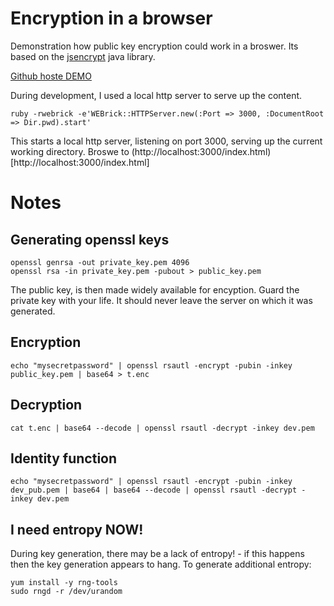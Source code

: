 Encryption in a browser
=======================

Demonstration how public key encryption could work in a broswer.  Its based on the [jsencrypt](https://github.com/travist/jsencrypt) java library.


[Github hoste DEMO](http://coder36.github.io/jsencrypt) 


During development, I used a local http server to serve up the content.  

    ruby -rwebrick -e'WEBrick::HTTPServer.new(:Port => 3000, :DocumentRoot => Dir.pwd).start'
    
This starts a local http server, listening on port 3000, serving up the current working directory.  Broswe to (http://localhost:3000/index.html)[http://localhost:3000/index.html]


Notes
=====

Generating openssl keys
-----------------------

    openssl genrsa -out private_key.pem 4096
    openssl rsa -in private_key.pem -pubout > public_key.pem

The public key, is then made widely available for encyption.  Guard the private key with your life.  It should never leave the server on which it was generated.

Encryption
----------
 
    echo "mysecretpassword" | openssl rsautl -encrypt -pubin -inkey public_key.pem | base64 > t.enc

Decryption
----------

    cat t.enc | base64 --decode | openssl rsautl -decrypt -inkey dev.pem


Identity function
-----------------

    echo "mysecretpassword" | openssl rsautl -encrypt -pubin -inkey dev_pub.pem | base64 | base64 --decode | openssl rsautl -decrypt -inkey dev.pem


I need entropy NOW!
-------------------
During key generation, there may be a lack of entropy! - if this happens then the key generation appears to hang.  To generate additional entropy:

    yum install -y rng-tools
    sudo rngd -r /dev/urandom





